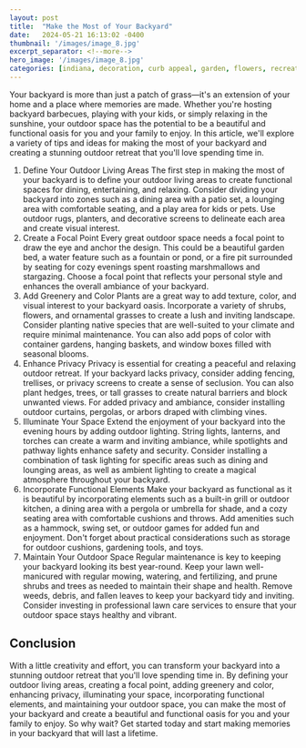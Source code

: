 ```yaml
---
layout: post
title:  "Make the Most of Your Backyard"
date:   2024-05-21 16:13:02 -0400
thumbnail: '/images/image_8.jpg'
excerpt_separator: <!--more-->
hero_image: '/images/image_8.jpg'
categories: [indiana, decoration, curb appeal, garden, flowers, recreation]
---
```

Your backyard is more than just a patch of grass—it's an extension of your home and a place where memories are made. <!--more-->Whether you're hosting backyard barbecues, playing with your kids, or simply relaxing in the sunshine, your outdoor space has the potential to be a beautiful and functional oasis for you and your family to enjoy. In this article, we'll explore a variety of tips and ideas for making the most of your backyard and creating a stunning outdoor retreat that you'll love spending time in.
1. Define Your Outdoor Living Areas
The first step in making the most of your backyard is to define your outdoor living areas to create functional spaces for dining, entertaining, and relaxing. Consider dividing your backyard into zones such as a dining area with a patio set, a lounging area with comfortable seating, and a play area for kids or pets. Use outdoor rugs, planters, and decorative screens to delineate each area and create visual interest.
2. Create a Focal Point
Every great outdoor space needs a focal point to draw the eye and anchor the design. This could be a beautiful garden bed, a water feature such as a fountain or pond, or a fire pit surrounded by seating for cozy evenings spent roasting marshmallows and stargazing. Choose a focal point that reflects your personal style and enhances the overall ambiance of your backyard.
3. Add Greenery and Color
Plants are a great way to add texture, color, and visual interest to your backyard oasis. Incorporate a variety of shrubs, flowers, and ornamental grasses to create a lush and inviting landscape. Consider planting native species that are well-suited to your climate and require minimal maintenance. You can also add pops of color with container gardens, hanging baskets, and window boxes filled with seasonal blooms.
4. Enhance Privacy
Privacy is essential for creating a peaceful and relaxing outdoor retreat. If your backyard lacks privacy, consider adding fencing, trellises, or privacy screens to create a sense of seclusion. You can also plant hedges, trees, or tall grasses to create natural barriers and block unwanted views. For added privacy and ambiance, consider installing outdoor curtains, pergolas, or arbors draped with climbing vines.
5. Illuminate Your Space
Extend the enjoyment of your backyard into the evening hours by adding outdoor lighting. String lights, lanterns, and torches can create a warm and inviting ambiance, while spotlights and pathway lights enhance safety and security. Consider installing a combination of task lighting for specific areas such as dining and lounging areas, as well as ambient lighting to create a magical atmosphere throughout your backyard.
6. Incorporate Functional Elements
Make your backyard as functional as it is beautiful by incorporating elements such as a built-in grill or outdoor kitchen, a dining area with a pergola or umbrella for shade, and a cozy seating area with comfortable cushions and throws. Add amenities such as a hammock, swing set, or outdoor games for added fun and enjoyment. Don't forget about practical considerations such as storage for outdoor cushions, gardening tools, and toys.
7. Maintain Your Outdoor Space
Regular maintenance is key to keeping your backyard looking its best year-round. Keep your lawn well-manicured with regular mowing, watering, and fertilizing, and prune shrubs and trees as needed to maintain their shape and health. Remove weeds, debris, and fallen leaves to keep your backyard tidy and inviting. Consider investing in professional lawn care services to ensure that your outdoor space stays healthy and vibrant.

## Conclusion
With a little creativity and effort, you can transform your backyard into a stunning outdoor retreat that you'll love spending time in. By defining your outdoor living areas, creating a focal point, adding greenery and color, enhancing privacy, illuminating your space, incorporating functional elements, and maintaining your outdoor space, you can make the most of your backyard and create a beautiful and functional oasis for you and your family to enjoy. So why wait? Get started today and start making memories in your backyard that will last a lifetime.
